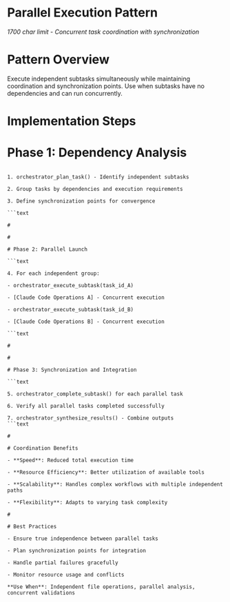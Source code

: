 

# Parallel Execution Pattern

*1700 char limit - Concurrent task coordination with synchronization*

#

# Pattern Overview

Execute independent subtasks simultaneously while maintaining coordination and synchronization points. Use when subtasks have no dependencies and can run concurrently.

#

# Implementation Steps

#

#

# Phase 1: Dependency Analysis

```text

1. orchestrator_plan_task() - Identify independent subtasks

2. Group tasks by dependencies and execution requirements

3. Define synchronization points for convergence

```text

#

#

# Phase 2: Parallel Launch

```text

4. For each independent group:

- orchestrator_execute_subtask(task_id_A)

- [Claude Code Operations A] - Concurrent execution

- orchestrator_execute_subtask(task_id_B) 

- [Claude Code Operations B] - Concurrent execution

```text

#

#

# Phase 3: Synchronization and Integration

```text

5. orchestrator_complete_subtask() for each parallel task

6. Verify all parallel tasks completed successfully

7. orchestrator_synthesize_results() - Combine outputs
```text

#

# Coordination Benefits

- **Speed**: Reduced total execution time

- **Resource Efficiency**: Better utilization of available tools

- **Scalability**: Handles complex workflows with multiple independent paths

- **Flexibility**: Adapts to varying task complexity

#

# Best Practices

- Ensure true independence between parallel tasks

- Plan synchronization points for integration

- Handle partial failures gracefully

- Monitor resource usage and conflicts

**Use When**: Independent file operations, parallel analysis, concurrent validations
